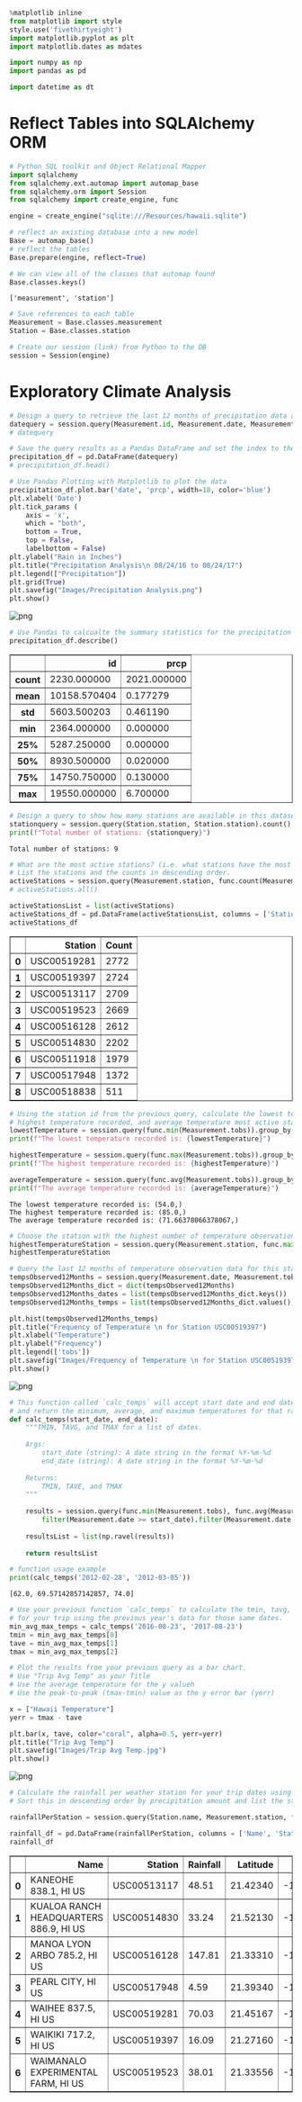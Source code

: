

```python
%matplotlib inline
from matplotlib import style
style.use('fivethirtyeight')
import matplotlib.pyplot as plt
import matplotlib.dates as mdates
```


```python
import numpy as np
import pandas as pd
```


```python
import datetime as dt
```

# Reflect Tables into SQLAlchemy ORM


```python
# Python SQL toolkit and Object Relational Mapper
import sqlalchemy
from sqlalchemy.ext.automap import automap_base
from sqlalchemy.orm import Session
from sqlalchemy import create_engine, func
```


```python
engine = create_engine("sqlite:///Resources/hawaii.sqlite")
```


```python
# reflect an existing database into a new model
Base = automap_base()
# reflect the tables
Base.prepare(engine, reflect=True)
```


```python
# We can view all of the classes that automap found
Base.classes.keys()
```




    ['measurement', 'station']




```python
# Save references to each table
Measurement = Base.classes.measurement
Station = Base.classes.station
```


```python
# Create our session (link) from Python to the DB
session = Session(engine)
```

# Exploratory Climate Analysis


```python
# Design a query to retrieve the last 12 months of precipitation data and plot the results
datequery = session.query(Measurement.id, Measurement.date, Measurement.prcp).filter(Measurement.date.between('2016-08-23', '2017-08-23')).order_by(Measurement.date).all()
# datequery

# Save the query results as a Pandas DataFrame and set the index to the date column
precipitation_df = pd.DataFrame(datequery)
# precipitation_df.head()

# Use Pandas Plotting with Matplotlib to plot the data
precipitation_df.plot.bar('date', 'prcp', width=18, color='blue')
plt.xlabel('Date')
plt.tick_params (
    axis = 'x',
    which = "both",
    bottom = True,
    top = False,
    labelbottom = False)
plt.ylabel("Rain in Inches")
plt.title("Precipitation Analysis\n 08/24/16 to 08/24/17")
plt.legend(["Precipitation"])
plt.grid(True)
plt.savefig("Images/Precipitation Analysis.png")
plt.show()
```


![png](output/output_11_0.png)



```python
# Use Pandas to calcualte the summary statistics for the precipitation data
precipitation_df.describe()
```
<table border="1" class="dataframe">
  <thead>
    <tr style="text-align: right;">
      <th></th>
      <th>id</th>
      <th>prcp</th>
    </tr>
  </thead>
  <tbody>
    <tr>
      <th>count</th>
      <td>2230.000000</td>
      <td>2021.000000</td>
    </tr>
    <tr>
      <th>mean</th>
      <td>10158.570404</td>
      <td>0.177279</td>
    </tr>
    <tr>
      <th>std</th>
      <td>5603.500203</td>
      <td>0.461190</td>
    </tr>
    <tr>
      <th>min</th>
      <td>2364.000000</td>
      <td>0.000000</td>
    </tr>
    <tr>
      <th>25%</th>
      <td>5287.250000</td>
      <td>0.000000</td>
    </tr>
    <tr>
      <th>50%</th>
      <td>8930.500000</td>
      <td>0.020000</td>
    </tr>
    <tr>
      <th>75%</th>
      <td>14750.750000</td>
      <td>0.130000</td>
    </tr>
    <tr>
      <th>max</th>
      <td>19550.000000</td>
      <td>6.700000</td>
    </tr>
  </tbody>
</table>
</div>




```python
# Design a query to show how many stations are available in this dataset?
stationquery = session.query(Station.station, Station.station).count()
print(f"Total number of stations: {stationquery}")
```

    Total number of stations: 9



```python
# What are the most active stations? (i.e. what stations have the most rows)?
# List the stations and the counts in descending order.
activeStations = session.query(Measurement.station, func.count(Measurement.tobs)).group_by(Measurement.station).order_by(func.count(Measurement.tobs).desc())
# activeStations.all()

activeStationsList = list(activeStations)
activeStations_df = pd.DataFrame(activeStationsList, columns = ['Station', 'Count'])
activeStations_df
```
<table border="1" class="dataframe">
  <thead>
    <tr style="text-align: right;">
      <th></th>
      <th>Station</th>
      <th>Count</th>
    </tr>
  </thead>
  <tbody>
    <tr>
      <th>0</th>
      <td>USC00519281</td>
      <td>2772</td>
    </tr>
    <tr>
      <th>1</th>
      <td>USC00519397</td>
      <td>2724</td>
    </tr>
    <tr>
      <th>2</th>
      <td>USC00513117</td>
      <td>2709</td>
    </tr>
    <tr>
      <th>3</th>
      <td>USC00519523</td>
      <td>2669</td>
    </tr>
    <tr>
      <th>4</th>
      <td>USC00516128</td>
      <td>2612</td>
    </tr>
    <tr>
      <th>5</th>
      <td>USC00514830</td>
      <td>2202</td>
    </tr>
    <tr>
      <th>6</th>
      <td>USC00511918</td>
      <td>1979</td>
    </tr>
    <tr>
      <th>7</th>
      <td>USC00517948</td>
      <td>1372</td>
    </tr>
    <tr>
      <th>8</th>
      <td>USC00518838</td>
      <td>511</td>
    </tr>
  </tbody>
</table>
</div>




```python
# Using the station id from the previous query, calculate the lowest temperature recorded, 
# highest temperature recorded, and average temperature most active station?
lowestTemperature = session.query(func.min(Measurement.tobs)).group_by(Measurement.station).order_by(func.count(Measurement.tobs).desc()).first()
print(f"The lowest temperature recorded is: {lowestTemperature}")

highestTemperature = session.query(func.max(Measurement.tobs)).group_by(Measurement.station).order_by(func.count(Measurement.tobs).desc()).first()
print(f"The highest temperature recorded is: {highestTemperature}")

averageTemperature = session.query(func.avg(Measurement.tobs)).group_by(Measurement.station).order_by(func.count(Measurement.tobs).desc()).first()
print(f"The average temperature recorded is: {averageTemperature}")
```

    The lowest temperature recorded is: (54.0,)
    The highest temperature recorded is: (85.0,)
    The average temperature recorded is: (71.66378066378067,)



```python
# Choose the station with the highest number of temperature observations.
highestTemperatureStation = session.query(Measurement.station, func.max(Measurement.tobs)).filter(Measurement.prcp > 0).first()
highestTemperatureStation

# Query the last 12 months of temperature observation data for this station and plot the results as a histogram
tempsObserved12Months = session.query(Measurement.date, Measurement.tobs).filter(Measurement.prcp > 0).filter(Measurement.date.between('2016-08-23', '2017-08-23')).all()
tempsObserved12Months_dict = dict(tempsObserved12Months)
tempsObserved12Months_dates = list(tempsObserved12Months_dict.keys())
tempsObserved12Months_temps = list(tempsObserved12Months_dict.values())

plt.hist(tempsObserved12Months_temps)
plt.title("Frequency of Temperature \n for Station USC00519397")
plt.xlabel("Temperature")
plt.ylabel("Frequency")
plt.legend(['tobs'])
plt.savefig("Images/Frequency of Temperature \n for Station USC00519397.jpg")
plt.show()
```


![png](output/output_16_0.png)



```python
# This function called `calc_temps` will accept start date and end date in the format '%Y-%m-%d' 
# and return the minimum, average, and maximum temperatures for that range of dates
def calc_temps(start_date, end_date):
    """TMIN, TAVG, and TMAX for a list of dates.
    
    Args:
        start_date (string): A date string in the format %Y-%m-%d
        end_date (string): A date string in the format %Y-%m-%d
        
    Returns:
        TMIN, TAVE, and TMAX
    """
    
    results = session.query(func.min(Measurement.tobs), func.avg(Measurement.tobs), func.max(Measurement.tobs)).\
        filter(Measurement.date >= start_date).filter(Measurement.date <= end_date).all()
    
    resultsList = list(np.ravel(results))
    
    return resultsList

# function usage example
print(calc_temps('2012-02-28', '2012-03-05'))
```

    [62.0, 69.57142857142857, 74.0]



```python
# Use your previous function `calc_temps` to calculate the tmin, tavg, and tmax 
# for your trip using the previous year's data for those same dates.
min_avg_max_temps = calc_temps('2016-08-23', '2017-08-23')
tmin = min_avg_max_temps[0]
tave = min_avg_max_temps[1]
tmax = min_avg_max_temps[2]
```


```python
# Plot the results from your previous query as a bar chart. 
# Use "Trip Avg Temp" as your Title
# Use the average temperature for the y valueh
# Use the peak-to-peak (tmax-tmin) value as the y error bar (yerr)

x = ["Hawaii Temperature"]
yerr = tmax - tave

plt.bar(x, tave, color="coral", alpha=0.5, yerr=yerr)
plt.title("Trip Avg Temp")
plt.savefig("Images/Trip Avg Temp.jpg")
plt.show()
```


![png](output/output_19_0.png)



```python
# Calculate the rainfall per weather station for your trip dates using the previous year's matching dates.
# Sort this in descending order by precipitation amount and list the station, name, latitude, longitude, and elevation

rainfallPerStation = session.query(Station.name, Measurement.station, func.sum(Measurement.prcp), Station.latitude, Station.longitude).group_by(Measurement.station).filter(Station.station == Measurement.station).filter(Measurement.date.between('2016-08-23', '2017-08-23')).all()

rainfall_df = pd.DataFrame(rainfallPerStation, columns = ['Name', 'Station', 'Rainfall', 'Latitude', 'Longitude'])
rainfall_df
```
<table border="1" class="dataframe">
  <thead>
    <tr style="text-align: right;">
      <th></th>
      <th>Name</th>
      <th>Station</th>
      <th>Rainfall</th>
      <th>Latitude</th>
      <th>Longitude</th>
    </tr>
  </thead>
  <tbody>
    <tr>
      <th>0</th>
      <td>KANEOHE 838.1, HI US</td>
      <td>USC00513117</td>
      <td>48.51</td>
      <td>21.42340</td>
      <td>-157.80150</td>
    </tr>
    <tr>
      <th>1</th>
      <td>KUALOA RANCH HEADQUARTERS 886.9, HI US</td>
      <td>USC00514830</td>
      <td>33.24</td>
      <td>21.52130</td>
      <td>-157.83740</td>
    </tr>
    <tr>
      <th>2</th>
      <td>MANOA LYON ARBO 785.2, HI US</td>
      <td>USC00516128</td>
      <td>147.81</td>
      <td>21.33310</td>
      <td>-157.80250</td>
    </tr>
    <tr>
      <th>3</th>
      <td>PEARL CITY, HI US</td>
      <td>USC00517948</td>
      <td>4.59</td>
      <td>21.39340</td>
      <td>-157.97510</td>
    </tr>
    <tr>
      <th>4</th>
      <td>WAIHEE 837.5, HI US</td>
      <td>USC00519281</td>
      <td>70.03</td>
      <td>21.45167</td>
      <td>-157.84889</td>
    </tr>
    <tr>
      <th>5</th>
      <td>WAIKIKI 717.2, HI US</td>
      <td>USC00519397</td>
      <td>16.09</td>
      <td>21.27160</td>
      <td>-157.81680</td>
    </tr>
    <tr>
      <th>6</th>
      <td>WAIMANALO EXPERIMENTAL FARM, HI US</td>
      <td>USC00519523</td>
      <td>38.01</td>
      <td>21.33556</td>
      <td>-157.71139</td>
    </tr>
  </tbody>
</table>
</div>


